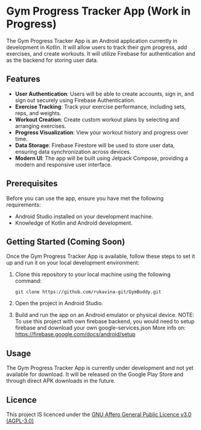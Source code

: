 # Gym Progress Tracker App (Work in Progress)

The Gym Progress Tracker App is an Android application currently in development in Kotlin. It will allow users to track their gym progress, add exercises, and create workouts. 
It will utilize Firebase for authentication and as the backend for storing user data.

## Features

- **User Authentication**: Users will be able to create accounts, sign in, and sign out securely using Firebase Authentication.
- **Exercise Tracking**: Track your exercise performance, including sets, reps, and weights.
- **Workout Creation**: Create custom workout plans by selecting and arranging exercises.
- **Progress Visualization**: View your workout history and progress over time.
- **Data Storage**: Firebase Firestore will be used to store user data, ensuring data synchronization across devices.
- **Modern UI**: The app will be built using Jetpack Compose, providing a modern and responsive user interface.

## Prerequisites

Before you can use the app, ensure you have met the following requirements:

- Android Studio installed on your development machine.
- Knowledge of Kotlin and Android development.

## Getting Started (Coming Soon)

Once the Gym Progress Tracker App is available, follow these steps to set it up and run it on your local development environment:

1. Clone this repository to your local machine using the following command:

   ```shell
   git clone https://github.com/rukavina-git/GymBuddy.git

2. Open the project in Android Studio.

3. Build and run the app on an Android emulator or physical device.
NOTE: To use this project with own firebase backend, you would need to setup firebase and download your own google-services.json
More info on: https://firebase.google.com/docs/android/setup

## Usage

The Gym Progress Tracker App is currently under development and not yet available for download. It will be released on the Google Play Store and through direct APK downloads in the future.

## Licence

This project IS licenced under the [GNU Affero General Public Licence v3.0 (AGPL-3.0)](LICENCE)
